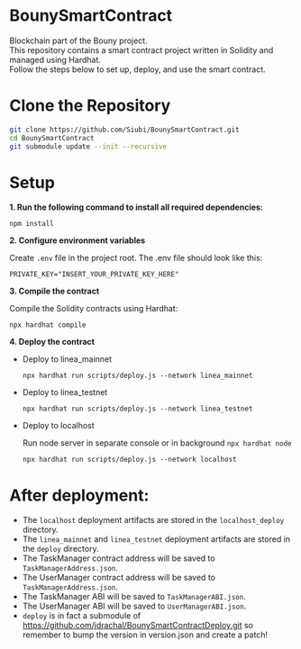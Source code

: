 # BounySmartContract
Blockchain part of the Bouny project.  
This repository contains a smart contract project written in Solidity and managed using Hardhat.  
Follow the steps below to set up, deploy, and use the smart contract.

# Clone the Repository
```bash
git clone https://github.com/Siubi/BounySmartContract.git
cd BounySmartContract
git submodule update --init --recursive
```

# Setup
**1. Run the following command to install all required dependencies:**

```npm install```

**2. Configure environment variables**
   
Create `.env` file in the project root. The .env file should look like this:

```PRIVATE_KEY="INSERT_YOUR_PRIVATE_KEY_HERE"```

**3. Compile the contract**

Compile the Solidity contracts using Hardhat:

```npx hardhat compile```

**4. Deploy the contract**

* Deploy to linea_mainnet

    ```npx hardhat run scripts/deploy.js --network linea_mainnet```

* Deploy to linea_testnet

    ```npx hardhat run scripts/deploy.js --network linea_testnet```

* Deploy to localhost
    
    Run node server in separate console or in background
    ```npx hardhat node```

    ```npx hardhat run scripts/deploy.js --network localhost```




# After deployment:
* The `localhost` deployment artifacts are stored in the `localhost_deploy` directory.
* The `linea_mainnet` and `linea_testnet` deployment artifacts are stored in the `deploy` directory.
* The TaskManager contract address will be saved to `TaskManagerAddress.json`.
* The UserManager contract address will be saved to `TaskManagerAddress.json`.
* The TaskManager ABI will be saved to `TaskManagerABI.json`.
* The UserManager ABI will be saved to `UserManagerABI.json`.
* `deploy` is in fact a submodule of https://github.com/jdrachal/BounySmartContractDeploy.git
so remember to bump the version in version.json and create a patch!

